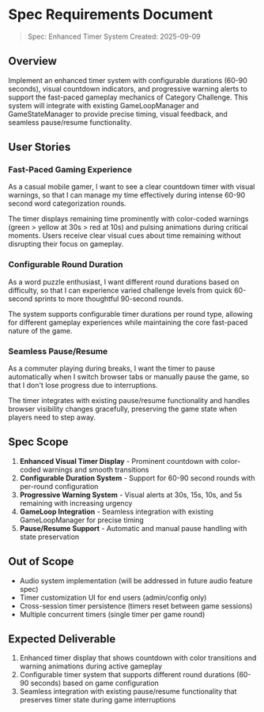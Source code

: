 # Spec Requirements Document

> Spec: Enhanced Timer System
> Created: 2025-09-09

## Overview

Implement an enhanced timer system with configurable durations (60-90 seconds), visual countdown indicators, and progressive warning alerts to support the fast-paced gameplay mechanics of Category Challenge. This system will integrate with existing GameLoopManager and GameStateManager to provide precise timing, visual feedback, and seamless pause/resume functionality.

## User Stories

### Fast-Paced Gaming Experience

As a casual mobile gamer, I want to see a clear countdown timer with visual warnings, so that I can manage my time effectively during intense 60-90 second word categorization rounds.

The timer displays remaining time prominently with color-coded warnings (green > yellow at 30s > red at 10s) and pulsing animations during critical moments. Users receive clear visual cues about time remaining without disrupting their focus on gameplay.

### Configurable Round Duration

As a word puzzle enthusiast, I want different round durations based on difficulty, so that I can experience varied challenge levels from quick 60-second sprints to more thoughtful 90-second rounds.

The system supports configurable timer durations per round type, allowing for different gameplay experiences while maintaining the core fast-paced nature of the game.

### Seamless Pause/Resume

As a commuter playing during breaks, I want the timer to pause automatically when I switch browser tabs or manually pause the game, so that I don't lose progress due to interruptions.

The timer integrates with existing pause/resume functionality and handles browser visibility changes gracefully, preserving the game state when players need to step away.

## Spec Scope

1. **Enhanced Visual Timer Display** - Prominent countdown with color-coded warnings and smooth transitions
2. **Configurable Duration System** - Support for 60-90 second rounds with per-round configuration
3. **Progressive Warning System** - Visual alerts at 30s, 15s, 10s, and 5s remaining with increasing urgency
4. **GameLoop Integration** - Seamless integration with existing GameLoopManager for precise timing
5. **Pause/Resume Support** - Automatic and manual pause handling with state preservation

## Out of Scope

- Audio system implementation (will be addressed in future audio feature spec)
- Timer customization UI for end users (admin/config only)
- Cross-session timer persistence (timers reset between game sessions)
- Multiple concurrent timers (single timer per game round)

## Expected Deliverable

1. Enhanced timer display that shows countdown with color transitions and warning animations during active gameplay
2. Configurable timer system that supports different round durations (60-90 seconds) based on game configuration
3. Seamless integration with existing pause/resume functionality that preserves timer state during game interruptions